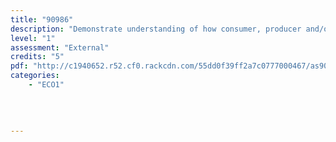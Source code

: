 ```yaml
---
title: "90986"
description: "Demonstrate understanding of how consumer, producer and/or government choices affect society, using market equilibrium."
level: "1"
assessment: "External"
credits: "5"
pdf: "http://c1940652.r52.cf0.rackcdn.com/55dd0f39ff2a7c0777000467/as90986.pdf"
categories:
    - "ECO1"
    
    
    
    
---
```

